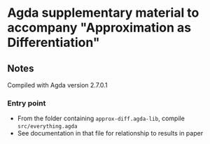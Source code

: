 # Agda supplementary material to accompany "Approximation as Differentiation"

## Notes

Compiled with Agda version 2.7.0.1

### Entry point

- From the folder containing `approx-diff.agda-lib`, compile `src/everything.agda`
- See documentation in that file for relationship to results in paper
